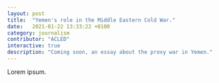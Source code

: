 ```yaml
---
layout: post
title:  "Yemen's role in the Middle Eastern Cold War."
date:   2021-01-22 13:33:22 +0100
category: journalism
contributor: "ACLED"
interactive: true 
description: "Coming soon, an essay about the proxy war in Yemen."
---
```

Lorem ipsum.